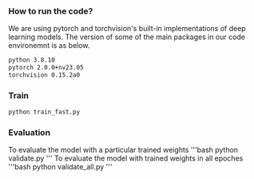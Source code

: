 ### How to run the code?

We are using pytorch and torchvision's built-in implementations of deep learning models. 
The version of some of the main packages in our code environemnt is as below.

```bash
python 3.8.10
pytorch 2.0.0+nv23.05
torchvision 0.15.2a0
```
### Train

```bash
python train_fast.py
```

### Evaluation
To evaluate the model with a particular trained weights
'''bash
python validate.py
'''
To evaluate the model with trained weights in all epoches
'''bash
python validate_all.py
'''
